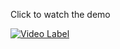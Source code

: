 Click to watch the demo  
  
[![Video Label](http://img.youtube.com/vi/AYQSnKnD75c/0.jpg)](https://youtu.be/AYQSnKnD75c)
